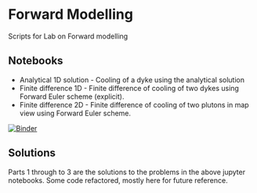 # Forward Modelling
Scripts for Lab on Forward modelling

## Notebooks
- Analytical 1D solution - Cooling of a dyke using the analytical solution
- Finite difference 1D - Finite difference of cooling of two dykes using Forward Euler scheme (explicit).
- Finite difference 2D - Finite difference of cooling of two plutons in map view using Forward Euler scheme.

[![Binder](https://mybinder.org/badge.svg)](https://mybinder.org/v2/gh/davidboutelier/ForwardModelling/master)


## Solutions
Parts 1 through to 3 are the solutions to the problems in the above jupyter notebooks.
Some code refactored, mostly here for future reference.
